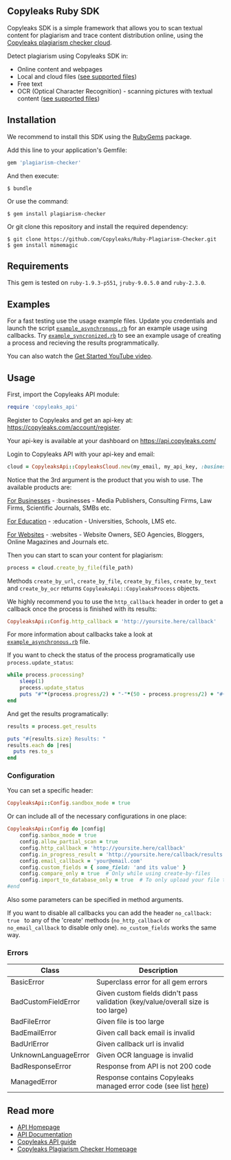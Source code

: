 ## Copyleaks Ruby SDK

Copyleaks SDK is a simple framework that allows you to scan textual content for plagiarism and trace content distribution online, using the [Copyleaks plagiarism checker cloud](https://copyleaks.com/).

Detect plagiarism using Copyleaks SDK in:
- Online content and webpages
- Local and cloud files ([see supported files](https://api.copyleaks.com/GeneralDocumentation/TechnicalSpecifications#supportedfiletypes))
- Free text
- OCR (Optical Character Recognition) - scanning pictures with textual content ([see supported files](https://api.copyleaks.com/GeneralDocumentation/TechnicalSpecifications#supportedfiletypes))

## Installation

We recommend to install this SDK using the [RubyGems](https://rubygems.org/gems/plagiarism-checker) package.

Add this line to your application's Gemfile:

```ruby
gem 'plagiarism-checker'
```

And then execute:
```
$ bundle
```

Or use the command:
```
$ gem install plagiarism-checker
```

Or git clone this repository and install the required dependency:
```
$ git clone https://github.com/Copyleaks/Ruby-Plagiarism-Checker.git
$ gem install mimemagic
```

## Requirements

This gem is tested on `ruby-1.9.3-p551`, `jruby-9.0.5.0` and `ruby-2.3.0`.

## Examples

For a fast testing use the usage example files. Update you credentials and launch the script [`example_asynchronous.rb`](https://github.com/Copyleaks/Ruby-Plagiarism-Checker/blob/master/example_asynchronous.rb) for an example usage using callbacks. Try [`example_syncronized.rb`](https://github.com/Copyleaks/Ruby-Plagiarism-Checker/blob/master/example_synchronous.rb) to see an example usage of creating a process and recieving the results programmatically.

You can also watch the [Get Started YouTube video](https://www.youtube.com/watch?v=ShPltkKf9QA).

## Usage

First, import the Copyleaks API module:
```ruby
require 'copyleaks_api'
```
Register to Copyleaks and get an api-key at: https://copyleaks.com/account/register.

Your api-key is available at your dashboard on https://api.copyleaks.com/

Login to Copyleaks API with your api-key and email:
```ruby
cloud = CopyleaksApi::CopyleaksCloud.new(my_email, my_api_key, :businesses)
```
Notice that the 3rd argument is the product that you wish to use. The available products are:

[For Businesses](https://api.copyleaks.com/businessesdocumentation) - :businesses - Media Publishers, Consulting Firms, Law Firms, Scientific Journals, SMBs etc.

[For Education](https://api.copyleaks.com/academicdocumentation) - :education - Universities, Schools, LMS etc.

[For Websites](https://api.copyleaks.com/websitesdocumentation) - :websites - Website Owners, SEO Agencies, Bloggers, Online Magazines and Journals etc.

Then you can start to scan your content for plagiarism:
```ruby
process = cloud.create_by_file(file_path)
```

Methods `create_by_url`, `create_by_file`, `create_by_files`, `create_by_text` and `create_by_ocr` returns `CopyleaksApi::CopyleaksProcess` objects.

We highly recommend you to use the `http_callback` header in order to get a callback once the process is finished with its results:
```ruby
CopyleaksApi::Config.http_callback = 'http://yoursite.here/callback'
```
For more information about callbacks take a look at [`example_asynchronous.rb`](https://github.com/Copyleaks/Ruby-Plagiarism-Checker/blob/master/example_asynchronous.rb) file.

If you want to check the status of the process programatically use `process.update_status`:
```ruby
while process.processing?
    sleep(1)
    process.update_status
    puts "#"*(process.progress/2) + "-"*(50 - process.progress/2) + "#{process.progress}%"
end
```

And get the results programatically:
```ruby
results = process.get_results

puts "#{results.size} Results: "
results.each do |res|
  puts res.to_s
end
```

### Configuration

You can set a specific header:
```ruby
CopyleaksApi::Config.sandbox_mode = true
```

Or can include all of the necessary configurations in one place:
```ruby
CopyleaksApi::Config do |config|
    config.sanbox_mode = true
    config.allow_partial_scan = true
    config.http_callback = 'http://yoursite.here/callback'
    config.in_progress_result = 'http://yoursite.here/callback/results'
    config.email_callback = 'your@email.com'
    config.custom_fields = { some_field: 'and its value' }
    config.compare_only = true  # Only while using create-by-files
    config.import_to_database_only = true  # To only upload your file to our database, will not consume any credits.
#end
```

Also some parameters can be specified in method arguments. 

If you want to disable all callbacks you can add the header `no_callback: true ` to any of the 'create' methods (`no_http_callback` or `no_email_callback` to disable only one). `no_custom_fields` works the same way.

### Errors

| Class | Description |
|-------|------------|
BasicError | Superclass error for all gem errors
BadCustomFieldError | Given custom fields didn't pass validation (key/value/overall size is too large)
BadFileError | Given file is too large
BadEmailError | Given call back email is invalid
BadUrlError | Given callback url is invalid
UnknownLanguageError | Given OCR language is invalid
BadResponseError | Response from API is not 200 code
ManagedError | Response contains Copyleaks managed error code (see list [here](https://api.copyleaks.com/Documentation/ErrorList))

## Read more
- [API Homepage](https://api.copyleaks.com/)
- [API Documentation](https://api.copyleaks.com/documentation)
- [Copyleaks API guide](https://api.copyleaks.com/Guides/HowToUse)
- [Copyleaks Plagiarism Checker Homepage](https://copyleaks.com/)
